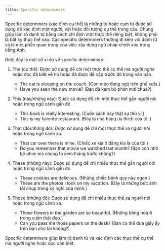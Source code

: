 ```yaml
---
title: Specific determiners
---
```


Specific determiners (xác định cụ thể) là những từ hoặc cụm từ được sử dụng để xác định một người, vật hoặc đối tượng cụ thể trong câu. Chúng giúp làm rõ danh từ bằng cách chỉ định một thực thể riêng biệt, không phải là bất kỳ thực thể nào. Các specific determiners thường đi kèm với danh từ và là một phần quan trọng của việc xây dựng ngữ pháp chính xác trong tiếng Anh.

Dưới đây là một số ví dụ về specific determiners:

1.  The (cụ thể): Được sử dụng để chỉ một thực thể cụ thể mà người nghe hoặc đọc đã biết về nó hoặc đã được đề cập trước đó trong văn bản.

    - The cat is sleeping on the couch. (Con mèo đang ngủ trên ghế sofa.)
    - Have you seen the new movie? (Bạn đã xem bộ phim mới chưa?)

2.  This (này/những này): Được sử dụng để chỉ một thực thể gần người nói hoặc trong ngữ cảnh gần đó.

    - This book is really interesting. (Cuốn sách này thật sự thú vị.)
    - This is my favorite restaurant. (Đây là nhà hàng ưa thích của tôi.)

3.  That (đó/những đó): Được sử dụng để chỉ một thực thể xa người nói hoặc trong ngữ cảnh xa.

    - That car over there is mine. (Chiếc xe kia ở đằng kia là của tôi.)
    - Do you remember that movie we watched last month? (Bạn còn nhớ bộ phim mà chúng ta xem tháng trước không?)

4.  These (những này): Được sử dụng để chỉ nhiều thực thể gần người nói hoặc trong ngữ cảnh gần đó.

    - These cookies are delicious. (Những chiếc bánh quy này ngon.)
    - These are the photos I took on my vacation. (Đây là những bức ảnh tôi chụp trong kỳ nghỉ của mình.)

5.  Those (những đó): Được sử dụng để chỉ nhiều thực thể xa người nói hoặc trong ngữ cảnh xa.

    - Those flowers in the garden are so beautiful. (Những bông hoa ở trong vườn thật đẹp.)
    - Can you pass me those papers on the desk? (Bạn có thể đưa giấy ấy trên bàn cho tôi không?)

Specific determiners giúp làm rõ danh từ và xác định các thực thể cụ thể mà người nghe hoặc đọc cần biết.
